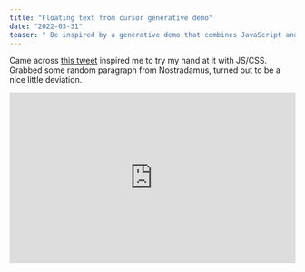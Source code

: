 ```yaml
---
title: "Floating text from cursor generative demo"
date: "2022-03-31"
teaser: " Be inspired by a generative demo that combines JavaScript and CSS to create a mesmerizing effect of floating text following the cursor. Discover the origin of the idea and witness how a random paragraph from Nostradamus was transformed into an engaging visual experience."
---
```


Came across [this tweet](https://twitter.com/patakk/status/1501901438674419722) inspired me to try my hand at it with JS/CSS. Grabbed some random paragraph from Nostradamus, turned out to be a nice little deviation.

<iframe height="300" style="width: 100%;" scrolling="no" title="Floating text from cursor" src="https://codepen.io/loktar00/embed/OJzjLOr?default-tab=result&editable=true" frameborder="no" loading="lazy" allowtransparency="true" allowfullscreen="true">
  See the Pen <a href="https://codepen.io/loktar00/pen/OJzjLOr">
  Floating text from cursor</a> by Loktar (<a href="https://codepen.io/loktar00">@loktar00</a>)
  on <a href="https://codepen.io">CodePen</a>.
</iframe>